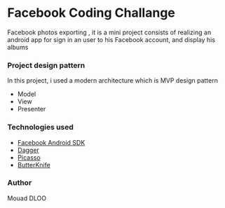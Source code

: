 <h1> Facebook Coding Challange </h1>

Facebook photos exporting , it is a mini project consists of realizing an android app for sign in an user to his Facebook account, and display his albums

<h3> Project design pattern </h3>

In this project, i used a modern architecture which is MVP design pattern

<ul>
  <li>Model</li>
  <li>View</li>
  <li>Presenter</li>
</ul>

<h3> Technologies used </h3>
  
 <ul>
  <li><a href="https://github.com/facebook/facebook-android-sdk">Facebook Android SDK</a></li>
  <li><a href="https://github.com/google/dagger">Dagger</a></li>
  <li><a href="https://github.com/square/picasso">Picasso</a></li>
  <li><a href="https://github.com/JakeWharton/butterknife">ButterKnife</a></li>
</ul>

<h3> Author </h3>

Mouad DLOO 
